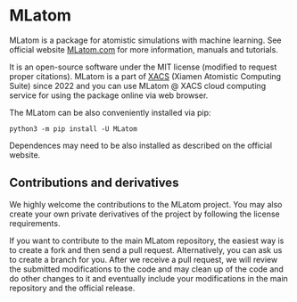 # MLatom

MLatom is a package for atomistic simulations with machine learning.
See official website [MLatom.com](http://mlatom.com) for more information, manuals and tutorials.

It is an open-source software under the MIT license (modified to request proper citations).
MLatom is a part of [XACS](http://XACScloud.com/) (Xiamen Atomistic Computing Suite) since 2022 and you can use MLatom @ XACS cloud computing service for using the package online via web browser.

The MLatom can be also conveniently installed via pip:

`python3 -m pip install -U MLatom`

Dependences may need to be also installed as described on the official website.

## Contributions and derivatives

We highly welcome the contributions to the MLatom project. You may also create your own private derivatives of the project by following the license requirements.

If you want to contribute to the main MLatom repository, the easiest way is to create a fork and then send a pull request. Alternatively, you can ask us to create a branch for you. After we receive a pull request, we will review the submitted modifications to the code and may clean up of the code and do other changes to it and eventually include your modifications in the main repository and the official release.
